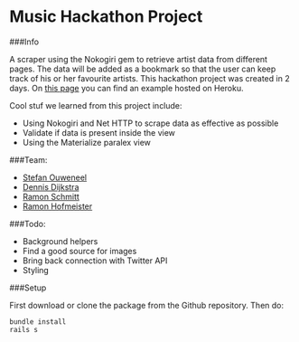 # Music Hackathon Project

###Info

A scraper using the Nokogiri gem to retrieve artist data from different pages. The data will be added as a bookmark so that the user can keep track of his or her favourite artists. This hackathon project was created in 2 days. On [this page](https://intense-basin-22468.herokuapp.com/) you can find an example hosted on Heroku. 

Cool stuf we learned from this project include: 
- Using Nokogiri and Net HTTP to scrape data as effective as possible
- Validate if data is present inside the view
- Using the Materialize paralex view


###Team: 
- [Stefan Ouweneel](https://github.com/Stefanouweneel)
- [Dennis Dijkstra](https://github.com/dennisdijkstra)
- [Ramon Schmitt](https://github.com/RamonSchmitt)
- [Ramon Hofmeister](https://github.com/ramonavic)

###Todo: 

- Background helpers
- Find a good source for images
- Bring back connection with Twitter API
- Styling

###Setup

First download or clone the package from the Github repository. 
Then do:

```
bundle install
rails s 
```









